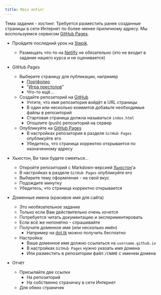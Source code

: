 ```yaml
---
title: Mais enfin!
---
```

Тема задания - хостинг.
Требуется разместить ранее созданные страницы
в сети Интернет по более-менее приличному адресу.
Мы воспользуемся сервисом
[GitHub Pages].

- Пройдите последний урок на [Stepik].
  + Размещать что-то на [Netlify] не обязательно
  (это не входит в задание нашего курса и не оценивается)

- GitHub Pages
  + Выберите страницу для публикации, например
    * [Портфолио](08.html)
    * "[Игра престолов](03.html)"
    * Что-то ещё...
  + Создайте репозиторий на [GitHub]
    * Учтите, что имя репозитория войдёт в URL страницы
    * В один или несколько коммитов добавьте необходимые файлы в репозиторий
    * Стартовая страница должна называться `index.html`
    * Отошлите (push) репозиторий на сервер
  + Опубликуйте на [GitHub Pages]
    * В настройках репозитория в разделе `GitHub Pages` опубликуйте его
    * Убедитесь, что страница корректно открывается по назначенному адресу

- Хьюстон, Ви таки будете смеяться...
  + Откройте репозиторий с Markdown-версией [Хьюстон](10.html)'а
  + В настройках в разделе `GitHub Pages` опубликуйте его
  + Выберите тему оформления - на свой вкус
  + Подождите минутку
  + Убедитесь, что страница корректно открывается

- Доменные имена (красивое имя для сайта)
  + Это необязательное задание
  + Только если Вам действительно очень хочется
  + Потребуется читать документацию и экспериментировать
  + Если всё же непонятно - спрашивайте
  + Получите доменное имя (или несколько имён)
    * Например на [dot.tk] можно получить бесплатно
  + Настройка:
    * Ваше доменное имя должно ссылаться на `username.github.io`
    * В настройках `GitHub Pages` нужно указать имя домена
    * Или разместить в репозитории файл `/CNAME` с именем домена

- Отчёт
  + Присылайте две ссылки
    * На репозиторий
    * На собственно страничку в сети Интернет
  + Для обеих страничек


[GitHub]: https://github.com/
[GitHub Pages]: https://pages.github.com/
[Stepik]: https://stepik.org/course/38218/
[Netlify]: https://app.netlify.com/
[dot.tk]: http://www.dot.tk/

